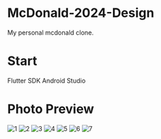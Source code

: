 # McDonald-2024-Design
My personal mcdonald clone.

# Start
Flutter SDK
Android Studio

# Photo Preview
![1](https://github.com/user-attachments/assets/d603ca4e-94ff-476c-90b7-acafbe019bd0)
![2](https://github.com/user-attachments/assets/c73cdad2-d227-4fa1-ace4-3534cec33ba2)
![3](https://github.com/user-attachments/assets/6ed87831-9a84-488d-a482-ef399de2e655)
![4](https://github.com/user-attachments/assets/3591a02c-9b27-46a4-b31f-dc5f454ffb15)
![5](https://github.com/user-attachments/assets/5601a034-c719-4d7d-9c02-9b4e8ceacfdf)
![6](https://github.com/user-attachments/assets/95f961a5-8c15-4c6e-80ae-0639b0864c27)
![7](https://github.com/user-attachments/assets/8929fd74-eb88-478e-bb07-09536ff3640f)
